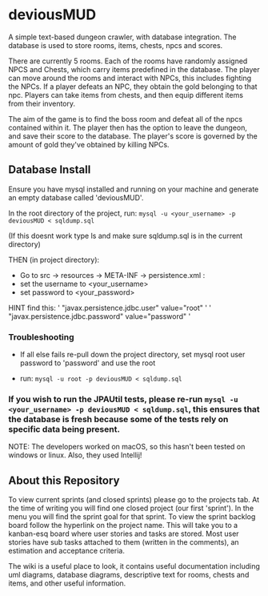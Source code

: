# deviousMUD
A simple text-based dungeon crawler, with database integration. The database is used to store rooms, items, chests, npcs and scores. 

There are currently 5 rooms. Each of the rooms have randomly assigned NPCS and Chests, which carry items predefined in the database.
The player can move around the rooms and interact with NPCs, this includes fighting the NPCs. If a player defeats an NPC, they obtain the gold belonging to that npc. Players can take items from chests, and then equip different items from their inventory.

The aim of the game is to find the boss room and defeat all of the npcs contained within it. The player then has the option to leave the dungeon, and save their score to the database. The player's score is governed by the amount of gold they've obtained by killing NPCs.
                                                                                                                                                             

## Database Install
Ensure you have mysql installed and running on your machine and generate an empty database called 'deviousMUD'.

In the root directory of the project, run:
`mysql -u <your_username> -p deviousMUD < sqldump.sql`

(If this doesnt work type ls and make sure sqldump.sql is in the current directory)

THEN (in project directory):

- Go to src -> resources -> META-INF -> persistence.xml :
- set the username to <your_username>
- set password to <your_password>

HINT find this:
' "javax.persistence.jdbc.user" value="root" '
' "javax.persistence.jdbc.password" value="password" '

### Troubleshooting
- If all else fails re-pull down the project directory, set mysql root user password to 'password' and use the root

- run: `mysql -u root -p deviousMUD < sqldump.sql`

### If you wish to run the JPAUtil tests, please re-run `mysql -u <your_username> -p deviousMUD < sqldump.sql`, this ensures that the database is fresh because some of the tests rely on specific data being present.

NOTE: The developers worked on macOS, so this hasn't been tested on windows or linux. Also, they used Intellij!

## About this Repository
To view current sprints (and closed sprints) please go to the projects tab. At the time of writing you will find one closed project (our first 'sprint'). In the menu you will find the sprint goal for that sprint.
To view the sprint backlog board follow the hyperlink on the project name. This will take you to a kanban-esq board where user stories and tasks are stored. Most user stories have sub tasks attached to them (written in the comments), an estimation and acceptance criteria.

The wiki is a useful place to look, it contains useful documentation including uml diagrams, database diagrams, descriptive text for rooms, chests and items, and other useful information.


